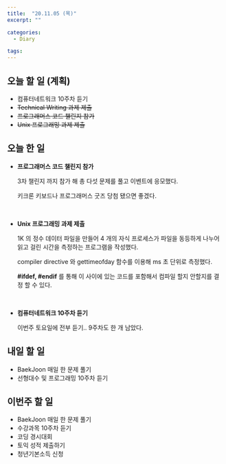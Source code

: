 ```yaml
---
title:  "20.11.05 (목)"
excerpt: ""

categories:
  - Diary

tags:
---
```


## 오늘 할 일 (계획)

- 컴퓨터네트워크 10주차 듣기
- ~~Technical Writing 과제 제출~~
- ~~프로그래머스 코드 챌린지 참가~~
- ~~Unix 프로그래밍 과제 제출~~

## 오늘 한 일

- **프로그래머스 코드 챌린지 참가**

  3차 챌린지 까지 참가 해 총 다섯 문제를 풀고 이벤트에 응모했다.

  키크론 키보드나 프로그래머스 굿즈 당첨 됐으면 좋겠다.

  <br>

- **Unix 프로그래밍 과제 제출**

  1K 의 정수 데이터 파일을 만들어 4 개의 자식 프로세스가 파일을 동등하게 나누어 읽고 걸린 시간을 측정하는 프로그램을 작성했다.

  compiler directive 와 gettimeofday 함수를 이용해 ms 초 단위로 측정했다.

  **#ifdef, #endif** 를 통해 이 사이에 있는 코드를 포함해서 컴파일 할지 안할지를 결정 할 수 있다.

  <br>

- **컴퓨터네트워크 10주차 듣기**

  이번주 토요일에 전부 듣기.. 9주차도 한 개 남았다.


## 내일 할 일

- BaekJoon 매일 한 문제 풀기
- 선형대수 및 프로그래밍 10주차 듣기

## 이번주 할 일

- BaekJoon 매일 한 문제 풀기
- 수강과목 10주차 듣기
- 코딩 경시대회
- 토익 성적 제출하기
- 청년기본소득 신청

<br>